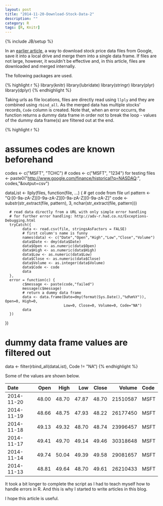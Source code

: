 ```yaml
---
layout: post
title: "2014-11-20-Download-Stock-Data-2"
description: ""
category: R
tags: [R, Knitr]
---
```

{% include JB/setup %}

In an [earlier article](http://jaehyeon-kim.github.io/r/2014/11/20/Download-Stock-Data-1/), a way to download stock price data files from Google, save it into a local drive and merge them into a single data frame. If files are not large, however, it wouldn't be effective and, in this article, files are downloaded and merged internally.

The following packages are used.


{% highlight r %}
library(knitr)
library(lubridate)
library(stringr)
library(plyr)
library(dplyr)
{% endhighlight %}

Taking urls as file locations, files are directly read using `llply` and they are combined using `rbind_all`. As the merged data has multiple stocks' records, `Code` column is created. Note that, when an error occurrs, the function returns a dummy data frame in order not to break the loop - values of the dummy data frame(s) are filtered out at the end.


{% highlight r %}
# assumes codes are known beforehand
codes <- c("MSFT", "TCHC") # codes <- c("MSFT", "1234") for testing
files <- paste0("http://www.google.com/finance/historical?q=NASDAQ:",
                codes,"&output=csv")

dataList <- llply(files, function(file, ...) {
      # get code from file url
      pattern <- "Q:[0-9a-zA-Z][0-9a-zA-Z][0-9a-zA-Z][0-9a-zA-Z]"
      code <- substr(str_extract(file, pattern), 3, nchar(str_extract(file, pattern)))
      
      # read data directly from a URL with only simple error handling
      # for further error handling: http://adv-r.had.co.nz/Exceptions-Debugging.html
      tryCatch({
            data <- read.csv(file, stringsAsFactors = FALSE)
            # first column's name is funny
            names(data) <- c("Date","Open","High","Low","Close","Volume")
            data$Date <- dmy(data$Date)
            data$Open <- as.numeric(data$Open)
            data$High <- as.numeric(data$High)
            data$Low <- as.numeric(data$Low)
            data$Close <- as.numeric(data$Close)
            data$Volume <- as.integer(data$Volume)
            data$Code <- code
            data               
      },
      error = function(c) {
            c$message <- paste(code,"failed")
            message(c$message)
            # return a dummy data frame
            data <- data.frame(Date=dmy(format(Sys.Date(),"%d%m%Y")), Open=0, High=0,
                               Low=0, Close=0, Volume=0, Code="NA")
            data
      })
})

# dummy data frame values are filtered out
data <- filter(rbind_all(dataList), Code != "NA")
{% endhighlight %}

Some of the values are shown below.


|Date       |  Open|  High|   Low| Close|   Volume|Code |
|:----------|-----:|-----:|-----:|-----:|--------:|:----|
|2014-11-20 | 48.00| 48.70| 47.87| 48.70| 21510587|MSFT |
|2014-11-19 | 48.66| 48.75| 47.93| 48.22| 26177450|MSFT |
|2014-11-18 | 49.13| 49.32| 48.70| 48.74| 23996457|MSFT |
|2014-11-17 | 49.41| 49.70| 49.14| 49.46| 30318648|MSFT |
|2014-11-14 | 49.74| 50.04| 49.39| 49.58| 29081657|MSFT |
|2014-11-13 | 48.81| 49.64| 48.70| 49.61| 26210433|MSFT |

It took a bit longer to complete the script as I had to teach myself how to handle errors in R. And this is why I started to write articles in this blog.

I hope this article is useful.
